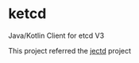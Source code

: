 # ketcd
Java/Kotlin Client for etcd V3

This project referred the [jectd](https://github.com/coreos/jetcd) project
